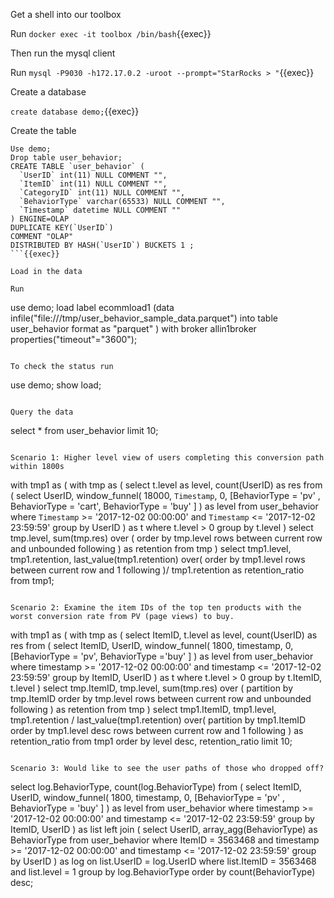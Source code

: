 
Get a shell into our toolbox

Run `docker exec -it toolbox /bin/bash`{{exec}}

Then run the mysql client

Run `mysql -P9030 -h172.17.0.2 -uroot --prompt="StarRocks > "`{{exec}}

Create a database

`create database demo;`{{exec}}

Create the table

```
Use demo;
Drop table user_behavior;
CREATE TABLE `user_behavior` (
  `UserID` int(11) NULL COMMENT "",
  `ItemID` int(11) NULL COMMENT "",
  `CategoryID` int(11) NULL COMMENT "",
  `BehaviorType` varchar(65533) NULL COMMENT "",
  `Timestamp` datetime NULL COMMENT ""
) ENGINE=OLAP 
DUPLICATE KEY(`UserID`)
COMMENT "OLAP"
DISTRIBUTED BY HASH(`UserID`) BUCKETS 1 ;
```{{exec}}

Load in the data

Run 
```
use demo;
load label ecommload1 (data infile("file:///tmp/user_behavior_sample_data.parquet") into table user_behavior format as "parquet" ) with broker allin1broker properties("timeout"="3600");
```{{exec}}

To check the status run

```
use demo;
show load;
```{{exec}}

Query the data

```
select * from user_behavior limit 10;
```{{exec}}

Scenario 1: Higher level view of users completing this conversion path within 1800s

```
with tmp1 as (
  with tmp as (
    select 
      t.level as level, 
      count(UserID) as res 
    from 
      (
        select 
          UserID, 
          window_funnel(
            18000, 
            `Timestamp`, 
            0, 
            [BehaviorType = 'pv' , 
            BehaviorType = 'cart', 
            BehaviorType = 'buy' ]
          ) as level 
        from 
          user_behavior 
        where `Timestamp` >= '2017-12-02 00:00:00' 
            and `Timestamp` <= '2017-12-02 23:59:59'
        group by 
          UserID
      ) as t 
    where 
      t.level > 0 
    group by 
      t.level 
  ) 
  select 
    tmp.level, 
    sum(tmp.res) over (
      order by 
        tmp.level rows between current row 
        and unbounded following
    ) as retention 
  from 
    tmp
) 
select 
  tmp1.level, 
  tmp1.retention, 
  last_value(tmp1.retention) over(
    order by 
      tmp1.level rows between current row 
      and 1 following
  )/ tmp1.retention as retention_ratio 
from 
  tmp1;
```

Scenario 2: Examine the item IDs of the top ten products with the worst conversion rate from PV (page views) to buy.

```
with tmp1 as (
  with tmp as (
    select 
      ItemID, 
      t.level as level, 
      count(UserID) as res 
    from 
      (
        select 
          ItemID, 
          UserID, 
          window_funnel(
            1800, 
            timestamp, 
            0, 
            [BehaviorType = 'pv', 
            BehaviorType ='buy' ]
          ) as level 
        from 
          user_behavior 
        where timestamp >= '2017-12-02 00:00:00' 
            and timestamp <= '2017-12-02 23:59:59'
        group by 
          ItemID, 
          UserID
      ) as t 
    where 
      t.level > 0 
    group by 
      t.ItemID, 
      t.level 
  ) 
  select 
    tmp.ItemID, 
    tmp.level, 
    sum(tmp.res) over (
      partition by tmp.ItemID 
      order by 
        tmp.level rows between current row 
        and unbounded following
    ) as retention 
  from 
    tmp
) 
select 
  tmp1.ItemID, 
  tmp1.level, 
  tmp1.retention / last_value(tmp1.retention) over(
    partition by tmp1.ItemID 
    order by 
      tmp1.level desc rows between current row 
      and 1 following
  ) as retention_ratio 
from 
  tmp1 
order by 
  level desc, 
  retention_ratio 
limit 
  10;
```

Scenario 3: Would like to see the user paths of those who dropped off?

```
select 
  log.BehaviorType, 
  count(log.BehaviorType) 
from 
  (
    select 
      ItemID, 
      UserID, 
      window_funnel(
        1800, 
        timestamp, 
        0, 
        [BehaviorType = 'pv' , 
        BehaviorType = 'buy' ]
      ) as level 
    from 
      user_behavior 
    where timestamp >= '2017-12-02 00:00:00' 
        and timestamp <= '2017-12-02 23:59:59'
    group by 
      ItemID, 
      UserID
  ) as list 
  left join (
    select 
      UserID, 
      array_agg(BehaviorType) as BehaviorType 
    from 
      user_behavior 
    where 
      ItemID = 3563468 
      and timestamp >= '2017-12-02 00:00:00' 
      and timestamp <= '2017-12-02 23:59:59' 
    group by 
      UserID
  ) as log on list.UserID = log.UserID 
where 
  list.ItemID = 3563468
  and list.level = 1 
group by 
  log.BehaviorType 
order by 
  count(BehaviorType) desc;
```

